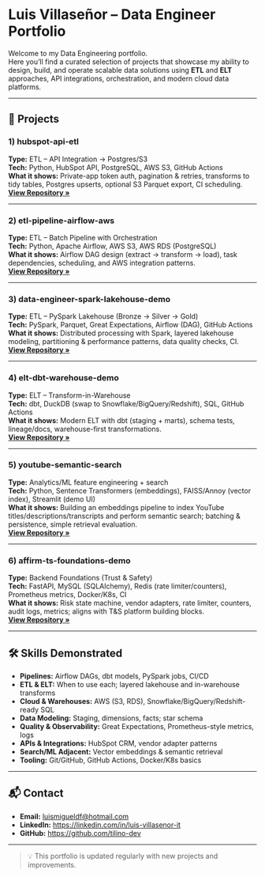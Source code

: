 # Luis Villaseñor – Data Engineer Portfolio

Welcome to my Data Engineering portfolio.  
Here you’ll find a curated selection of projects that showcase my ability to design, build, and operate scalable data solutions using **ETL** and **ELT** approaches, API integrations, orchestration, and modern cloud data platforms.

---

## 📂 Projects

### 1) **hubspot-api-etl**
**Type:** ETL – API Integration → Postgres/S3  
**Tech:** Python, HubSpot API, PostgreSQL, AWS S3, GitHub Actions  
**What it shows:** Private-app token auth, pagination & retries, transforms to tidy tables, Postgres upserts, optional S3 Parquet export, CI scheduling.  
[**View Repository »**](https://github.com/tilino-dev/hubspot-api-etl)

---

### 2) **etl-pipeline-airflow-aws**
**Type:** ETL – Batch Pipeline with Orchestration  
**Tech:** Python, Apache Airflow, AWS S3, AWS RDS (PostgreSQL)  
**What it shows:** Airflow DAG design (extract → transform → load), task dependencies, scheduling, and AWS integration patterns.  
[**View Repository »**](https://github.com/tilino-dev/etl-pipeline-airflow-aws)

---

### 3) **data-engineer-spark-lakehouse-demo**
**Type:** ETL – PySpark Lakehouse (Bronze → Silver → Gold)  
**Tech:** PySpark, Parquet, Great Expectations, Airflow (DAG), GitHub Actions  
**What it shows:** Distributed processing with Spark, layered lakehouse modeling, partitioning & performance patterns, data quality checks, CI.  
[**View Repository »**](https://github.com/tilino-dev/data-engineer-spark-lakehouse-demo)

---

### 4) **elt-dbt-warehouse-demo**
**Type:** ELT – Transform-in-Warehouse  
**Tech:** dbt, DuckDB (swap to Snowflake/BigQuery/Redshift), SQL, GitHub Actions  
**What it shows:** Modern ELT with dbt (staging + marts), schema tests, lineage/docs, warehouse-first transformations.  
[**View Repository »**](https://github.com/tilino-dev/elt-dbt-warehouse-demo)

---

### 5) **youtube-semantic-search**
**Type:** Analytics/ML feature engineering + search  
**Tech:** Python, Sentence Transformers (embeddings), FAISS/Annoy (vector index), Streamlit (demo UI)  
**What it shows:** Building an embeddings pipeline to index YouTube titles/descriptions/transcripts and perform semantic search; batching & persistence, simple retrieval evaluation.  
[**View Repository »**](https://github.com/tilino-dev/youtube-semantic-search)

---

### 6) **affirm-ts-foundations-demo**
**Type:** Backend Foundations (Trust & Safety)  
**Tech:** FastAPI, MySQL (SQLAlchemy), Redis (rate limiter/counters), Prometheus metrics, Docker/K8s, CI  
**What it shows:** Risk state machine, vendor adapters, rate limiter, counters, audit logs, metrics; aligns with T&S platform building blocks.  
[**View Repository »**](https://github.com/tilino-dev/affirm-ts-foundations-demo)

---

## 🛠 Skills Demonstrated
- **Pipelines:** Airflow DAGs, dbt models, PySpark jobs, CI/CD
- **ETL & ELT:** When to use each; layered lakehouse and in-warehouse transforms
- **Cloud & Warehouses:** AWS (S3, RDS), Snowflake/BigQuery/Redshift-ready SQL
- **Data Modeling:** Staging, dimensions, facts; star schema
- **Quality & Observability:** Great Expectations, Prometheus-style metrics, logs
- **APIs & Integrations:** HubSpot CRM, vendor adapter patterns
- **Search/ML Adjacent:** Vector embeddings & semantic retrieval
- **Tooling:** Git/GitHub, GitHub Actions, Docker/K8s basics

---

## 📬 Contact
- **Email:** luismigueldf@hotmail.com  
- **LinkedIn:** https://linkedin.com/in/luis-villasenor-it  
- **GitHub:** https://github.com/tilino-dev

---

> 💡 This portfolio is updated regularly with new projects and improvements.
